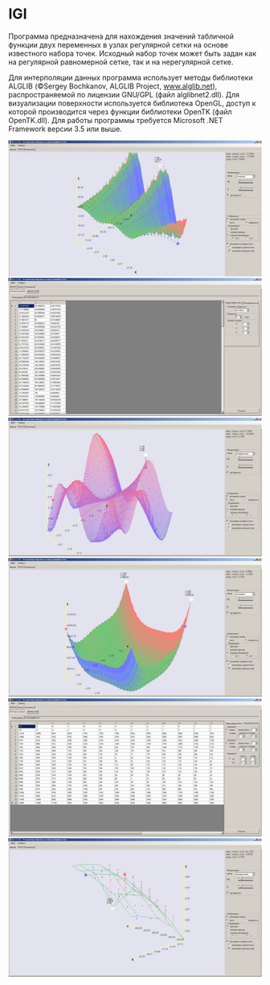 # IGI
Программа предназначена для нахождения значений табличной функции двух переменных в узлах регулярной сетки на основе
известного набора точек. Исходный набор точек может быть задан как на регулярной равномерной сетке, так и на нерегулярной сетке.

Для интерполяции данных программа использует методы библиотеки ALGLIB (©Sergey Bochkanov, ALGLIB Project, www.alglib.net), распространяемой по лицензии GNU/GPL (файл alglibnet2.dll). Для визуализации поверхности используется библиотека OpenGL, доступ к которой производится через функции библиотеки OpenTK (файл OpenTK.dll). Для работы программы требуется Microsoft .NET Framework версии 3.5 или выше.

![](/Screenshots/window3.jpg)
![](/Screenshots/window1.jpg)
![](/Screenshots/window4.jpg)
![](/Screenshots/window5.jpg)
![](/Screenshots/window2.jpg)
![](/Screenshots/window6.jpg)
